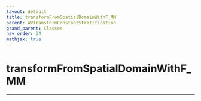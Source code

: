 ```yaml
---
layout: default
title: transformFromSpatialDomainWithF_MM
parent: WVTransformConstantStratification
grand_parent: Classes
nav_order: 34
mathjax: true
---
```


#  transformFromSpatialDomainWithF_MM




---

